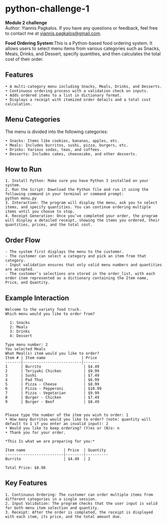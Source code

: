 # python-challenge-1  

  **Module 2 challenge**  
  Author: Yiannis Pagkalos. If you have any questions or feedback, feel free to contact me at yiannis.pagkalos@gmail.com.  
  
**Food Ordering System**:This is a Python-based food ordering system. It allows users to select menu items from various categories such as Snacks, Meals, Drinks, and Dessert, specify quantities, and then calculates the total cost of their order.

## Features  

	• A multi-category menu including Snacks, Meals, Drinks, and Desserts.
	• Continuous ordering process with a validation check on inputs.
	• Adds ordered items to a list in dictionary format.
	• Displays a receipt with itemized order details and a total cost calculation.

## Menu Categories  

   The menu is divided into the following categories:  

	• Snacks: Items like cookies, bananas, apples, etc.
	• Meals: Includes burritos, sushi, pizza, burgers, etc.
	• Drinks: Various sodas, teas, and coffees.
	• Desserts: Includes cakes, cheesecake, and other desserts.


## How to Run  

	1. Install Python: Make sure you have Python 3 installed on your system.
	2. Run the Script: Download the Python file and run it using the following command in your terminal or command prompt:
	python menu.py
	3. Interaction: The program will display the menu, ask you to select items, and specify quantities. You can continue ordering multiple items until you choose to stop.
	4. Receipt Generation: Once you’ve completed your order, the program will display a detailed receipt, showing the items you ordered, their quantities, prices, and the total cost.


## Order Flow  

	- The system first displays the menu to the customer.
	- The customer can select a category and pick an item from that category.
	- Input validation ensures that only valid menu numbers and quantities are accepted.
	- The customer’s selections are stored in the order_list, with each order item represented as a dictionary containing the Item name, Price, and Quantity.


## Example Interaction  

	Welcome to the variety food truck.
	Which menu would you like to order from? 
 
	  1: Snacks
	  2: Meals
	  3: Drinks
	  4: Dessert
 
	Type menu number: 2
	You selected Meals
	What Meal(s) item would you like to order?
	Item # | Item name                | Price
	-------|--------------------------|-------
	1      | Burrito                   | $4.49
	2      | Teriyaki Chicken          | $9.99
	3      | Sushi                     | $7.49
	4      | Pad Thai                  | $6.99
	5      | Pizza - Cheese            | $8.99
	6      | Pizza - Pepperoni         | $10.99
	7      | Pizza - Vegetarian        | $9.99
	8      | Burger - Chicken          | $7.49
	9      | Burger - Beef             | $8.49

 
	Please type the number of the item you wish to order: 1
	• How many Burritos would you like to order? (note: quantity will default to 1 if you enter an invalid input): 2
	• Would you like to keep ordering? (Y)es or (N)o: n
	• Thank you for your order.

	*This Is what we are preparing for you:*
	
	Item name                 | Price  | Quantity
	--------------------------|--------|----------
	Burrito                   | $4.49  | 2

	Total Price: $8.98


## Key Features  

	1. Continuous Ordering: The customer can order multiple items from different categories in a single session.
	2. Input Validation: The program checks that the user input is valid for both menu item selection and quantity.
	3. Receipt: After the order is completed, the receipt is displayed with each item, its price, and the total amount due.



